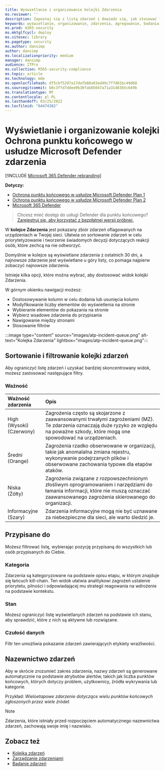 ```yaml
---
title: Wyświetlanie i organizowanie kolejki Zdarzenia
ms.reviewer: ''
description: Zapoznaj się z listą zdarzeń i dowiedz się, jak stosować filtry w celu ograniczenia listy i uzyskania bardziej szczegółowego widoku.
keywords: wyświetlanie, organizowanie, zdarzenia, agregowanie, badania, kolejkowanie, ttp
ms.prod: m365-security
ms.mktglfcycl: deploy
ms.sitesec: library
ms.pagetype: security
ms.author: dansimp
author: dansimp
ms.localizationpriority: medium
manager: dansimp
audience: ITPro
ms.collection: M365-security-compliance
ms.topic: article
ms.technology: mde
ms.openlocfilehash: df5cbf5297a17dafb80a93ed49c7f7d81bc49d68
ms.sourcegitcommit: b0c3ffd7ddee9b30fab85047a71a31483b5c649b
ms.translationtype: MT
ms.contentlocale: pl-PL
ms.lasthandoff: 03/25/2022
ms.locfileid: "64474382"
---
```

# <a name="view-and-organize-the-microsoft-defender-for-endpoint-incidents-queue"></a>Wyświetlanie i organizowanie kolejki Ochrona punktu końcowego w usłudze Microsoft Defender zdarzenia

[!INCLUDE [Microsoft 365 Defender rebranding](../../includes/microsoft-defender.md)]

**Dotyczy:**
- [Ochrona punktu końcowego w usłudze Microsoft Defender Plan 1](https://go.microsoft.com/fwlink/?linkid=2154037)
- [Ochrona punktu końcowego w usłudze Microsoft Defender Plan 2](https://go.microsoft.com/fwlink/?linkid=2154037)
- [Microsoft 365 Defender](https://go.microsoft.com/fwlink/?linkid=2118804)

> Chcesz mieć dostęp do usługi Defender dla punktu końcowego? [Zarejestruj się, aby korzystać z bezpłatnej wersji próbnej.](https://signup.microsoft.com/create-account/signup?products=7f379fee-c4f9-4278-b0a1-e4c8c2fcdf7e&ru=https://aka.ms/MDEp2OpenTrial?ocid=docs-wdatp-pullalerts-abovefoldlink)

W **kolejce Zdarzenia** jest pokazany zbiór zdarzeń oflagowanych na urządzeniach w Twojej sieci. Ułatwia on sortowanie zdarzeń w celu priorytetyzowanie i tworzenie świadomych decyzji dotyczących reakcji osób, które zechcą na nie odtworzyć.

Domyślnie w kolejce są wyświetlane zdarzenia z ostatnich 30 dni, a najnowsze zdarzenie jest wyświetlane u góry listy, co pomaga najpierw zobaczyć najnowsze zdarzenia.

Istnieje kilka opcji, które można wybrać, aby dostosować widok kolejki Zdarzenia. 

W górnym okienku nawigacji możesz:
- Dostosowywanie kolumn w celu dodania lub usunięcia kolumn 
- Modyfikowanie liczby elementów do wyświetlenia na stronie
- Wybieranie elementów do pokazania na stronie
- Wybierz wsadowe zdarzenia do przypisania 
- Nawigowanie między stronami
- Stosowanie filtrów

:::image type="content" source="images/atp-incident-queue.png" alt-text="Kolejka Zdarzenia" lightbox="images/atp-incident-queue.png":::

## <a name="sort-and-filter-the-incidents-queue"></a>Sortowanie i filtrowanie kolejki zdarzeń
Aby ograniczyć listę zdarzeń i uzyskać bardziej skoncentrowany widok, możesz zastosować następujące filtry.

### <a name="severity"></a>Ważność

Ważność zdarzenia | Opis
:---|:---
High (Wysoki) </br>(Czerwony) | Zagrożenia często są skojarzone z zaawansowanymi trwałymi zagrożeniami (MZ). Te zdarzenia oznaczają duże ryzyko ze względu na poważne szkody, które mogą one spowodować na urządzeniach.
Średni </br>(Orange) | Zagrożenia rzadko obserwowane w organizacji, takie jak anomalalna zmiana rejestru, wykonywanie podejrzanych plików i obserwowane zachowania typowe dla etapów ataków.
Niska </br>(Żółty) | Zagrożenia związane z rozpowszechnionym złośliwym oprogramowaniem i narzędziami do łamania informacji, które nie muszą oznaczać zaawansowanego zagrożenia skierowanego do organizacji.
Informacyjne </br>(Szary) | Zdarzenia informacyjne mogą nie być uznawane za niebezpieczne dla sieci, ale warto śledzić je.

## <a name="assigned-to"></a>Przypisane do
Możesz filtrować listę, wybierając pozycję przypisaną do wszystkich lub osób przypisanych do Ciebie.

### <a name="category"></a>Kategoria
Zdarzenia są kategoryzowane na podstawie opisu etapu, w którym znajduje się łańcuch kill-chain. Ten widok ułatwia analitykowi zagrożeń ustalenie priorytetu, pilności i odpowiadającej mu strategii reagowania na wdrożenie na podstawie kontekstu.

### <a name="status"></a>Stan
Możesz ograniczyć listę wyświetlanych zdarzeń na podstawie ich stanu, aby sprawdzić, które z nich są aktywne lub rozwiązane.

### <a name="data-sensitivity"></a>Czułość danych
Filtr ten umożliwia pokazanie zdarzeń zawierających etykiety wrażliwości.

## <a name="incident-naming"></a>Nazewnictwo zdarzeń

Aby w skrócie zrozumieć zakres zdarzenia, nazwy zdarzeń są generowane automatycznie na podstawie atrybutów alertów, takich jak liczba punktów końcowych, których dotyczy problem, użytkownicy, źródła wykrywania lub kategorie.

Przykład: *Wieloetapowe zdarzenie dotyczące wielu punktów końcowych zgłoszonych przez wiele źródeł.*

> [!NOTE]
> Zdarzenia, które istniały przed rozpoczęciem automatycznego nazewnictwa zdarzeń, zachowają swoje imię i nazwisko.


## <a name="see-also"></a>Zobacz też
- [Kolejka zdarzeń](/microsoft-365/security/defender-endpoint/view-incidents-queue)
- [Zarządzanie zdarzeniami](manage-incidents.md)
- [Badanie zdarzeń](investigate-incidents.md)

